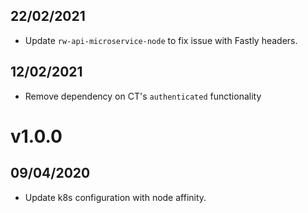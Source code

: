 ## 22/02/2021

- Update `rw-api-microservice-node` to fix issue with Fastly headers.

## 12/02/2021

- Remove dependency on CT's `authenticated` functionality

# v1.0.0

## 09/04/2020

- Update k8s configuration with node affinity.
